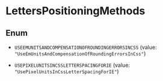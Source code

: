 
# LettersPositioningMethods

## Enum


* `USEEMUNITSANDCOMPENSATIONOFROUNDINGERRORSINCSS` (value: `"UseEmUnitsAndCompensationOfRoundingErrorsInCss"`)

* `USEPIXELUNITSINCSSLETTERSPACINGFORIE` (value: `"UsePixelUnitsInCssLetterSpacingForIE"`)



